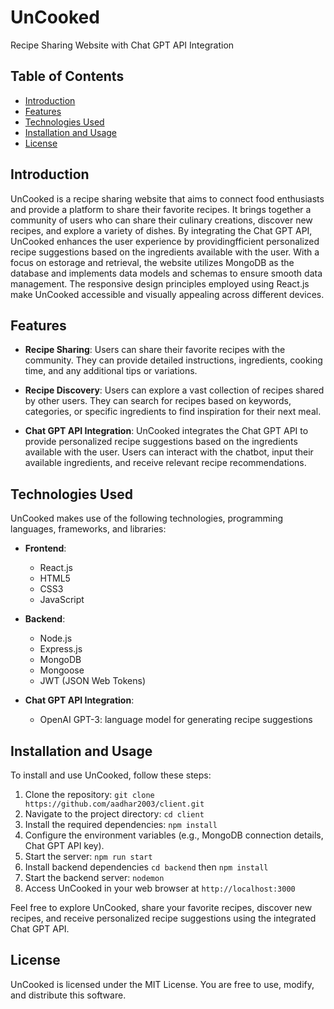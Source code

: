 # UnCooked 
Recipe Sharing Website with Chat GPT API Integration

## Table of Contents

- [Introduction](#introduction)
- [Features](#features)
- [Technologies Used](#technologies-used)
- [Installation and Usage](#installation-and-usage)
- [License](#license)

## Introduction

UnCooked is a recipe sharing website that aims to connect food enthusiasts and provide a platform to share their favorite recipes. It brings together a community of users who can share their culinary creations, discover new recipes, and explore a variety of dishes. By integrating the Chat GPT API, UnCooked enhances the user experience by providingfficient  personalized recipe suggestions based on the ingredients available with the user. With a focus on estorage and retrieval, the website utilizes MongoDB as the database and implements data models and schemas to ensure smooth data management. The responsive design principles employed using React.js make UnCooked accessible and visually appealing across different devices.

## Features

- **Recipe Sharing**: Users can share their favorite recipes with the community. They can provide detailed instructions, ingredients, cooking time, and any additional tips or variations.

- **Recipe Discovery**: Users can explore a vast collection of recipes shared by other users. They can search for recipes based on keywords, categories, or specific ingredients to find inspiration for their next meal.

- **Chat GPT API Integration**: UnCooked integrates the Chat GPT API to provide personalized recipe suggestions based on the ingredients available with the user. Users can interact with the chatbot, input their available ingredients, and receive relevant recipe recommendations.


## Technologies Used

UnCooked makes use of the following technologies, programming languages, frameworks, and libraries:

- **Frontend**:
  - React.js
  - HTML5
  - CSS3
  - JavaScript

- **Backend**:
  - Node.js
  - Express.js
  - MongoDB
  - Mongoose
  - JWT (JSON Web Tokens)

- **Chat GPT API Integration**:
  - OpenAI GPT-3: language model for generating recipe suggestions

## Installation and Usage

To install and use UnCooked, follow these steps:

1. Clone the repository: `git clone https://github.com/aadhar2003/client.git`
2. Navigate to the project directory: `cd client`
3. Install the required dependencies: `npm install`
4. Configure the environment variables (e.g., MongoDB connection details, Chat GPT API key).
5. Start the server: `npm run start`
6. Install backend dependencies `cd backend` then `npm install`
7. Start the backend server: `nodemon`
8. Access UnCooked in your web browser at `http://localhost:3000`

Feel free to explore UnCooked, share your favorite recipes, discover new recipes, and receive personalized recipe suggestions using the integrated Chat GPT API.

## License

UnCooked is licensed under the MIT License. You are free to use, modify, and distribute this software.
